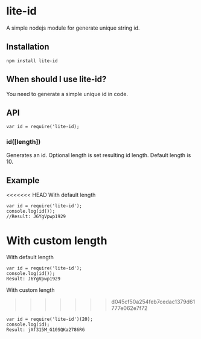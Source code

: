 # lite-id
A simple nodejs module for generate unique string id.
## Installation
    npm install lite-id
## When should I use lite-id?
You need to generate a simple unique id in code.
## API
    var id = require('lite-id);
### id([length])
Generates an id. Optional length is set resulting id length. Default length is 10.
## Example
<<<<<<< HEAD
With default length

    var id = require('lite-id');
    console.log(id());
    //Result: J6YgVpwp1929

With custom length
=======
With default length 

    var id = require('lite-id');
    console.log(id());
    Result: J6YgVpwp1929
    
With custom length  
>>>>>>> d045cf50a254feb7cedac1379d61777e062e7f72

    var id = require('lite-id')(20);
    console.log(id);
    Result: jXf315M_G10SQKa2786RG
